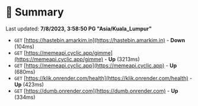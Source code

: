 # 📖 Summary
Last updated: **7/8/2023, 3:58:50 PG "Asia/Kuala_Lumpur"**

- `GET` [https://hastebin.amarkim.in](https://hastebin.amarkim.in) - **Down** (104ms)
- `GET` [https://memeapi.cyclic.app/gimme](https://memeapi.cyclic.app/gimme) - **Up** (3213ms)
- `GET` [https://memeapi.cyclic.app](https://memeapi.cyclic.app) - **Up** (680ms)
- `GET` [https://klik.onrender.com/health](https://klik.onrender.com/health) - **Up** (423ms)
- `GET` [https://dumb.onrender.com](https://dumb.onrender.com) - **Up** (334ms)

